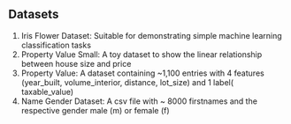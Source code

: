 
## Datasets

1) Iris Flower Dataset: Suitable for demonstrating simple machine learning classification tasks
2) Property Value Small: A toy dataset to show the linear relationship between house size and price
3) Property Value: A dataset containing ~1,100 entries with 4 features (year_built, volume_interior, distance, lot_size) and 1 label( taxable_value)
4) Name Gender Dataset: A csv file with ~ 8000 firstnames and the respective gender male (m) or female (f)
